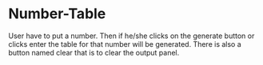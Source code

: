 # Number-Table
User have to put a number. Then if he/she clicks on the generate button or clicks enter the table for that number will be generated. There is also a button named clear that is to clear the output panel.
